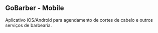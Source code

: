 ## GoBarber - Mobile

Aplicativo iOS/Android para agendamento de cortes de cabelo e outros serviços de barbearia.
